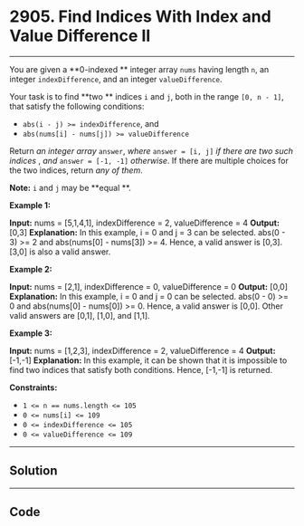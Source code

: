 # 2905. Find Indices With Index and Value Difference II

---

You are given a **0-indexed ** integer array `nums` having length `n`, an integer `indexDifference`, and an integer `valueDifference`.

Your task is to find **two ** indices `i` and `j`, both in the range `[0, n - 1]`, that satisfy the following conditions:

  * `abs(i - j) >= indexDifference`, and
  * `abs(nums[i] - nums[j]) >= valueDifference`



Return _an integer array_ `answer`, _where_ `answer = [i, j]` _if there are two such indices_ , _and_ `answer = [-1, -1]` _otherwise_. If there are multiple choices for the two indices, return _any of them_.

**Note:** `i` and `j` may be **equal **.

 

**Example 1:**


**Input:** nums = [5,1,4,1], indexDifference = 2, valueDifference = 4
**Output:** [0,3]
**Explanation:** In this example, i = 0 and j = 3 can be selected.
abs(0 - 3) >= 2 and abs(nums[0] - nums[3]) >= 4.
Hence, a valid answer is [0,3].
[3,0] is also a valid answer.


**Example 2:**


**Input:** nums = [2,1], indexDifference = 0, valueDifference = 0
**Output:** [0,0]
**Explanation:** In this example, i = 0 and j = 0 can be selected.
abs(0 - 0) >= 0 and abs(nums[0] - nums[0]) >= 0.
Hence, a valid answer is [0,0].
Other valid answers are [0,1], [1,0], and [1,1].


**Example 3:**


**Input:** nums = [1,2,3], indexDifference = 2, valueDifference = 4
**Output:** [-1,-1]
**Explanation:** In this example, it can be shown that it is impossible to find two indices that satisfy both conditions.
Hence, [-1,-1] is returned.

 

**Constraints:**

  * `1 <= n == nums.length <= 105`
  * `0 <= nums[i] <= 109`
  * `0 <= indexDifference <= 105`
  * `0 <= valueDifference <= 109`

---

## Solution



---

## Code
```python


```